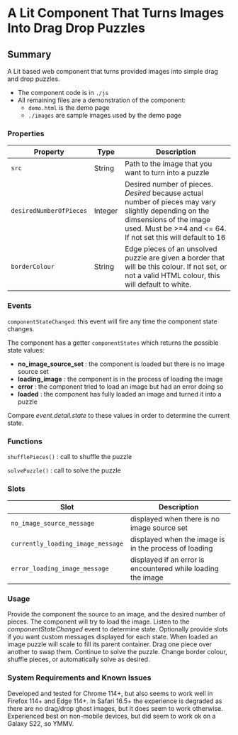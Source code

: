 # A Lit Component That Turns Images Into Drag Drop Puzzles

## Summary

A Lit based web component that turns provided images into simple drag and drop puzzles.

* The component code is in `./js`
* All remaining files are a demonstration of the component:
  * `demo.html` is the demo page
  * `./images` are sample images used by the demo page

### Properties

| Property | Type | Description |
|--|--|--|
| `src` | String | Path to the image that you want to turn into a puzzle |
| `desiredNumberOfPieces` | Integer | Desired number of pieces. *Desired* because actual number of pieces may vary slightly depending on the dimsensions of the image used. Must be >=4 and <= 64. If not set this will default to 16 |
| `borderColour` | String | Edge pieces of an unsolved puzzle are given a border that will be this colour. If not set, or not a valid HTML colour, this will default to white. |

### Events

`componentStateChanged`: this event will fire any time the component state changes.

The component has a getter `componentStates` which returns the possible state values:

* **no_image_source_set** : the component is loaded but there is no image source set
* **loading_image** : the component is in the process of loading the image
* **error** : the component tried to load an image but had an error doing so
* **loaded** : the component has fully loaded an image and turned it into a puzzle

Compare *event.detail.state* to these values in order to determine the current state.

### Functions

`shufflePieces()` : call to shuffle the puzzle

`solvePuzzle()` : call to solve the puzzle

### Slots

| Slot | Description |
|--|--|
| `no_image_source_message` | displayed when there is no image source set |
| `currently_loading_image_message` | displayed when the image is in the process of loading |
| `error_loading_image_message` | displayed if an error is encountered while loading the image |

### Usage

Provide the component the source to an image, and the desired number of pieces.
The component will try to load the image.
Listen to the *componentStateChanged* event to determine state.
Optionally provide slots if you want custom messages displayed for each state.
When loaded an image puzzle will scale to fill its parent container.
Drag one piece over another to swap them.
Continue to solve the puzzle.
Change border colour, shuffle pieces, or automatically solve as desired.

### System Requirements and Known Issues

Developed and tested for Chrome 114+, but also seems to work well in Firefox 114+ and Edge 114+.
In Safari 16.5+ the experience is degraded as there are no drag/drop ghost images, but it does seem to work otherwise.
Experienced best on non-mobile devices, but did seem to work ok on a Galaxy S22, so YMMV.
